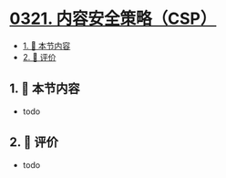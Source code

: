 # [0321. 内容安全策略（CSP）](https://github.com/tnotesjs/TNotes.react/tree/main/notes/0321.%20%E5%86%85%E5%AE%B9%E5%AE%89%E5%85%A8%E7%AD%96%E7%95%A5%EF%BC%88CSP%EF%BC%89)

<!-- region:toc -->

- [1. 🎯 本节内容](#1--本节内容)
- [2. 🫧 评价](#2--评价)

<!-- endregion:toc -->

## 1. 🎯 本节内容

- todo

## 2. 🫧 评价

- todo

